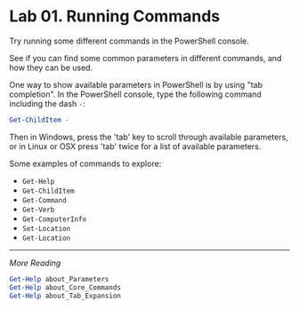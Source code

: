 # Lab 01. Running Commands

Try running some different commands in the PowerShell console.

See if you can find some common parameters in different commands, and how they can be used.

One way to show available parameters in PowerShell is by using "tab completion". In the PowerShell console, type the following command including the dash `-`:

```PowerShell
Get-ChildItem -
```

Then in Windows, press the 'tab' key to scroll through available parameters, or in Linux or OSX press 'tab' twice for a list of available parameters.

Some examples of commands to explore:

- `Get-Help`
- `Get-ChildItem`
- `Get-Command`
- `Get-Verb`
- `Get-ComputerInfo`
- `Set-Location`
- `Get-Location`

---

*More Reading*

```PowerShell
Get-Help about_Parameters
Get-Help about_Core_Commands
Get-Help about_Tab_Expansion
```
